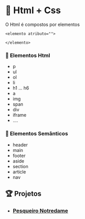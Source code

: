 # :school_satchel: Html + Css

O Html é compostos por elementos 

```
<elemento atributo="">

</elemento>
```

###  :pencil: Elementos Html 

- p
- ul
- ol
- li
- h1 ... h6
- a
- img
- span
- div
- iframe
- ....

### :book: Elementos Semânticos 

- header
- main
- footer
- aside
- section
- article
- nav


## :trophy: Projetos 

- ### [Pesqueiro Notredame](https://github.com/Luuck4s/Full-Stack-DigitalHouse/tree/master/Html-Css/Pesqueiro-Notredame)